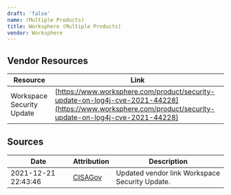 ```yaml
---
draft: 'false'
name: (Multiple Products)
title: Worksphere (Multiple Products)
vendor: Worksphere
---
```


## Vendor Resources
| Resource | Link |
| --- | --- |
| Workspace Security Update | [https://www.worksphere.com/product/security-update-on-log4j-cve-2021-44228](https://www.worksphere.com/product/security-update-on-log4j-cve-2021-44228) |



## Sources
| Date | Attribution | Description |
| --- | --- | --- |
| 2021-12-21 22:43:46 | [CISAGov](https://raw.githubusercontent.com/cisagov/log4j-affected-db/develop/README.md) | Updated vendor link Workspace Security Update.  |
